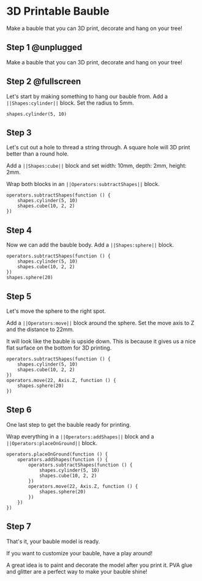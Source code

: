 # 3D Printable Bauble 

Make a bauble that you can 3D print, decorate and hang on your tree!

## Step 1 @unplugged
Make a bauble that you can 3D print, decorate and hang on your tree!

## Step 2 @fullscreen

Let's start by making something to hang our bauble from. Add a ``||Shapes:cylinder||`` block. Set the radius to 5mm.
```blocks
shapes.cylinder(5, 10)
```

## Step 3

Let's cut out a hole to thread a string through. A square hole will 3D print better than a round hole. 

Add a ``||Shapes:cube||`` block and set width: 10mm, depth: 2mm, height: 2mm.

Wrap both blocks in an ``||Operators:subtractShapes||`` block.

```blocks
operators.subtractShapes(function () {
    shapes.cylinder(5, 10)
    shapes.cube(10, 2, 2)
})
```

## Step 4

Now we can add the bauble body. Add a ``||Shapes:sphere||`` block.

```blocks
operators.subtractShapes(function () {
    shapes.cylinder(5, 10)
    shapes.cube(10, 2, 2)
})
shapes.sphere(20)
```

## Step 5

Let's move the sphere to the right spot. 

Add a ``||Operators:move||`` block around the sphere. Set the move axis to Z and the distance to 22mm.

It will look like the bauble is upside down. This is because it gives us a nice flat surface on the bottom for 3D printing.

```blocks
operators.subtractShapes(function () {
    shapes.cylinder(5, 10)
    shapes.cube(10, 2, 2)
})
operators.move(22, Axis.Z, function () {
    shapes.sphere(20)
})
```

## Step 6

One last step to get the bauble ready for printing. 

Wrap everything in a ``||Operators:addShapes||`` block and a ``||Operators:placeOnGround||`` block.

```blocks
operators.placeOnGround(function () {
    operators.addShapes(function () {
        operators.subtractShapes(function () {
            shapes.cylinder(5, 10)
            shapes.cube(10, 2, 2)
        })
        operators.move(22, Axis.Z, function () {
            shapes.sphere(20)
        })
    })
})
```

## Step 7

That's it, your bauble model is ready.

If you want to customize your bauble, have a play around!

A great idea is to paint and decorate the model after you print it. PVA glue and glitter are a perfect way to make your bauble shine!